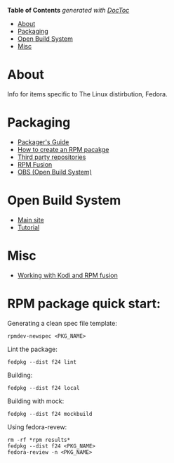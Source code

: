 <!-- START doctoc generated TOC please keep comment here to allow auto update -->
<!-- DON'T EDIT THIS SECTION, INSTEAD RE-RUN doctoc TO UPDATE -->
**Table of Contents**  *generated with [DocToc](https://github.com/thlorenz/doctoc)*

- [About](#about)
- [Packaging](#packaging)
- [Open Build System](#open-build-system)
- [Misc](#misc)

<!-- END doctoc generated TOC please keep comment here to allow auto update -->

# About
Info for items specific to The Linux distirbution, Fedora.

# Packaging

* [Packager's Guide](https://docs.fedoraproject.org/en-US/Fedora_Draft_Documentation/0.1/html/Packagers_Guide/)
* [How to create an RPM pacakge](https://fedoraproject.org/wiki/How_to_create_an_RPM_package)
* [Third party repositories](https://fedoraproject.org/wiki/Third_party_repositories)
* [RPM Fusion](http://rpmfusion.org/)
* [OBS (Open Build System)](https://build.opensuse.org/)

# Open Build System

* [Main site](https://build.opensuse.org/)
* [Tutorial](https://en.opensuse.org/openSUSE:Build_Service_Tutorial)

# Misc

* [Working with Kodi and RPM fusion](http://kodi.wiki/view/HOW-TO:Install_Kodi_on_Fedora_23_using_RPMFusion_packages#Configuring_Fedora_.2F_Installing_Dependencies)

# RPM package quick start:

Generating a clean spec file template:

```
rpmdev-newspec <PKG_NAME>
```

Lint the package:

```
fedpkg --dist f24 lint
```


Building:

```
fedpkg --dist f24 local
```

Building with mock:

```
fedpkg --dist f24 mockbuild
```

Using fedora-revew:

```
rm -rf *rpm results*
fedpkg --dist f24 <PKG_NAME>
fedora-review -n <PKG_NAME>
```
